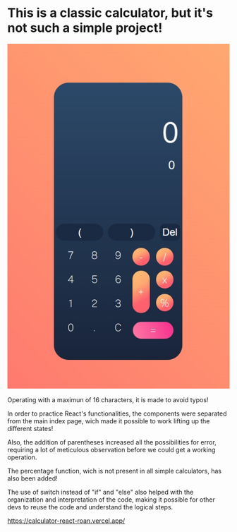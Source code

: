# This is a classic calculator, but it's not such a simple project!

![calculator image](https://github.com/jessicalima22/calculator-react/blob/main/calculator%20image.jpg)


Operating with a maximun of 16 characters, it is made to avoid typos!

In order to practice React's functionalities, the components were separated from the main index page, wich made it possible to work lifting up the different states!

Also, the addition of parentheses increased all the possibilities for error, requiring a lot of meticulous observation before we could get a working operation.

The percentage function, wich is not present in all simple calculators, has also been added!

The use of switch instead of "if" and "else" also helped with the organization and interpretation of the code, making it possible for other devs to reuse the code and understand the logical steps.

https://calculator-react-roan.vercel.app/
